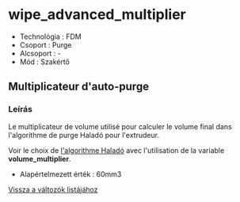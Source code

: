 # wipe\_advanced\_multiplier

* Technológia : FDM
* Csoport : Purge
* Alcsoport : -
* Mód : Szakértő

## Multiplicateur d'auto-purge

### Leírás

Le multiplicateur de volume utilisé pour calculer le volume final dans l'algorithme de purge Haladó pour l'extrudeur.

Voir le choix de [ l'algorithme Haladó](wipe_advanced_algo.md) avec l'utilisation de la variable **volume\_multiplier**.

* Alapértelmezett érték : 60mm3

[Vissza a változók listájához](../../variable_list)

